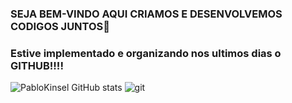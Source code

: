 ### SEJA BEM-VINDO AQUI CRIAMOS E DESENVOLVEMOS CODIGOS JUNTOS👋
### Estive implementado e organizando nos ultimos dias o GITHUB!!!!
![PabloKinsel GitHub stats](https://github-readme-stats.vercel.app/api?username=PabloKinsel&show_icons=true&theme=onedark)
![git](https://user-images.githubusercontent.com/106718950/204699670-95c81f09-12f3-48fa-9fc0-36864b2cc38e.gif)
